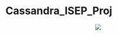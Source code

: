 # Cassandra_ISEP_Proj

<p align="center"><img src="https://upload.wikimedia.org/wikipedia/commons/thumb/5/5e/Cassandra_logo.svg/220px-Cassandra_logo.svg.png" /></p>
